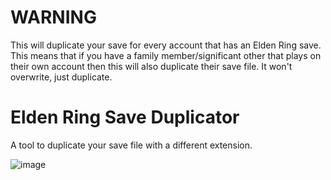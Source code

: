 # WARNING
This will duplicate your save for every account that has an Elden Ring save. This means that if you have a family member/significant other that plays on their own account then this will also duplicate their save file. It won't overwrite, just duplicate. 

# Elden Ring Save Duplicator
A tool to duplicate your save file with a different extension.

![image](https://github.com/ClayAmore/Elden-Ring-Save-Duplicator/assets/131625063/7309b64d-be70-4f69-8a48-68cb0e54b608)

